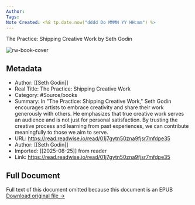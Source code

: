 ```yaml
---
Author: 
Tags:
Note Created: <%8 tp.date.now("dddd Do MMMN YY HH:mm") %>
---
```

The Practice: Shipping Creative Work by Seth Godin

![rw-book-cover](https://readwise-assets.s3.amazonaws.com/media/reader/parsed_document_assets/214922329/wGQQDe19DxOtSGHuqUAaHwNWwTyy6V-j42zckBHP3As-cove_c0rIbef.jpg)

## Metadata
- Author: [[Seth Godin]]
- Real Title: The Practice: Shipping Creative Work
- Category: #Source/books
- Summary: In "The Practice: Shipping Creative Work," Seth Godin encourages artists to embrace creativity and share their work generously with others. He emphasizes that true creative work serves an audience and is not just for personal satisfaction. By trusting the creative process and learning from past experiences, we can contribute meaningfully to those we aim to serve.
- URL: https://read.readwise.io/read/01j7gytn50zna9fjsr7mfdpe35
- Author: [[Seth Godin]]
- Imported: [[2025-08-25]] from reader
- Link: https://read.readwise.io/read/01j7gytn50zna9fjsr7mfdpe35

## Full Document
Full text of this document omitted because this document is an EPUB
[Download original file →](https://readwise.io/reader/document_raw_content/214922329)
